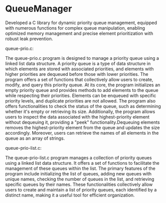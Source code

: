 # QueueManager
Developed a C library for dynamic priority queue management, equipped with numerous functions for complex queue manipulation, enabling optimized memory management and precise element prioritization with robust leak prevention.

queue-prio.c:

The queue-prio.c program is designed to manage a priority queue using a linked 
  list data structure. A priority queue is a type of data structure 
  in which elements are stored with associated priorities, and elements 
  with higher priorities are dequeued before those with lower priorities. 
  The program offers a set of functions that collectively allow users to 
  create, modify, and query this priority queue. At its core, the program 
  initializes an empty priority queue and provides methods to add elements 
  to the queue while respecting their priorities. Elements can be enqueued 
  with specific priority levels, and duplicate priorities are not allowed. 
  The program also offers functionalities to check the status of the queue, 
  such as determining whether it's empty or retrieving its size. Additionally, 
  the program allows users to inspect the data associated with the 
  highest-priority element without dequeuing it, providing a "peek" 
  functionality.Dequeuing elements removes the highest-priority element from 
  the queue and updates the size accordingly. Moreover, users can retrieve the 
  names of all elements in the queue as an array of strings.

queue-prio-list.c:

The queue-prio-list.c program manages a collection of priority queues using a 
  linked list data structure. It offers a set of functions to 
  facilitate the management of these queues within the list. The 
  primary features of the program include initializing the list 
  of queues, adding new queues with unique names, checking the 
  number of queues in the list, and retrieving specific queues by 
  their names. These functionalities collectively allow users to 
  create and maintain a list of priority queues, each identified 
  by a distinct name, making it a useful tool for efficient organization.

